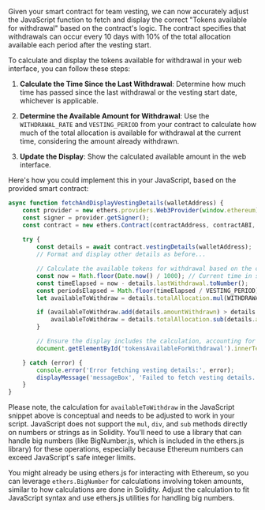 Given your smart contract for team vesting, we can now accurately adjust the JavaScript function to fetch and display the correct "Tokens available for withdrawal" based on the contract's logic. The contract specifies that withdrawals can occur every 10 days with 10% of the total allocation available each period after the vesting start.

To calculate and display the tokens available for withdrawal in your web interface, you can follow these steps:

1. **Calculate the Time Since the Last Withdrawal**: Determine how much time has passed since the last withdrawal or the vesting start date, whichever is applicable.

2. **Determine the Available Amount for Withdrawal**: Use the `WITHDRAWAL_RATE` and `VESTING_PERIOD` from your contract to calculate how much of the total allocation is available for withdrawal at the current time, considering the amount already withdrawn.

3. **Update the Display**: Show the calculated available amount in the web interface.

Here's how you could implement this in your JavaScript, based on the provided smart contract:

```javascript
async function fetchAndDisplayVestingDetails(walletAddress) {
    const provider = new ethers.providers.Web3Provider(window.ethereum);
    const signer = provider.getSigner();
    const contract = new ethers.Contract(contractAddress, contractABI, signer);
    
    try {
        const details = await contract.vestingDetails(walletAddress);
        // Format and display other details as before...

        // Calculate the available tokens for withdrawal based on the contract logic
        const now = Math.floor(Date.now() / 1000); // Current time in seconds
        const timeElapsed = now - details.lastWithdrawal.toNumber();
        const periodsElapsed = Math.floor(timeElapsed / VESTING_PERIOD);
        let availableToWithdraw = details.totalAllocation.mul(WITHDRAWAL_RATE).mul(periodsElapsed).div(100);

        if (availableToWithdraw.add(details.amountWithdrawn) > details.totalAllocation) {
            availableToWithdraw = details.totalAllocation.sub(details.amountWithdrawn);
        }

        // Ensure the display includes the calculation, accounting for no available tokens
        document.getElementById('tokensAvailableForWithdrawal').innerText = ethers.utils.formatEther(availableToWithdraw) + ' PLRT';

    } catch (error) {
        console.error('Error fetching vesting details:', error);
        displayMessage('messageBox', 'Failed to fetch vesting details.', false);
    }
}
```

Please note, the calculation for `availableToWithdraw` in the JavaScript snippet above is conceptual and needs to be adjusted to work in your script. JavaScript does not support the `mul`, `div`, and `sub` methods directly on numbers or strings as in Solidity. You'll need to use a library that can handle big numbers (like BigNumber.js, which is included in the ethers.js library) for these operations, especially because Ethereum numbers can exceed JavaScript's safe integer limits.

You might already be using ethers.js for interacting with Ethereum, so you can leverage `ethers.BigNumber` for calculations involving token amounts, similar to how calculations are done in Solidity. Adjust the calculation to fit JavaScript syntax and use ethers.js utilities for handling big numbers.
